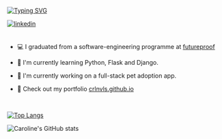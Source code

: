 [![Typing SVG](https://readme-typing-svg.herokuapp.com?color=fd418e&multiline=true&width=900&size=40&lines=Hello+World,+I'm+Caroline+👾++++++++++)](https://git.io/typing-svg)

  <div>
     <a href="https://www.linkedin.com/in/caroline-fveloso/" target="_blank">
       <img src=https://img.shields.io/badge/linkedin-%231E77B5.svg?&style=for-the-badge&logo=linkedin&logoColor=white alt=linkedin style="margin-bottom: 5px;" />
       </a>
  </div>
  
 
  </br>
     
   - 💻 I graduated from a software-engineering programme at [futureproof](https://cohorts.getfutureproof.co.uk/bhatia/carolineveloso)
  
   - 🌱 I'm currently learning Python, Flask and Django.
  
   - 🔭 I'm currently working on a full-stack pet adoption app.
   
   - 👻 Check out my portfolio [crlnvls.github.io](https://crlnvls.github.io/)
   
  </br>

  
 
  
  [![Top Langs](https://github-readme-stats.vercel.app/api/top-langs/?username=crlnvls&layout=compact&theme=radical)](https://github.com/anuraghazra/github-readme-stats)

![Caroline's GitHub stats](https://github-readme-stats.vercel.app/api?username=crlnvls&show_icons=true&count_private=true&theme=radical)











